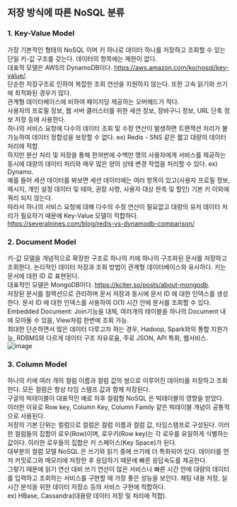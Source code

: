## 저장 방식에 따른 NoSQL 분류

### 1. Key-Value Model

가장 기본적인 형태의 NoSQL 이며 키 하나로 데이터 하나를 저장하고 조회할 수 있는 단일 키-값 구조를 갖는다. 데이터의 항목에는 제한이 없다.   
대표적 모델은 AWS의 DynamoDB이다. https://aws.amazon.com/ko/nosql/key-value/.  
단순한 저장구조로 인하여 복잡한 조회 연산을 지원하지 않는다. 또한 고속 읽기와 쓰기에 최적화된 경우가 많다.   
관계형 데이터베이스에 비하여 페이지당 제공하는 오버헤드가 적다.   
사용자의 프로필 정보, 웹 서버 클러스터를 위한 세션 정보, 장바구니 정보, URL 단축 정보 저장 등에 사용한다.   
하나의 서비스 요청에 다수의 데이터 조회 및 수정 연산이 발생하면 트랜잭션 처리가 불가능하여 데이터 정합성을 보장할 수 없다. ex) Redis - SNS 같은 짧고 대량의 데이터처리에 적합.  
하지만 분산 처리 및 저장을 통해 한꺼번에 수백만 명의 사용자에게 서비스를 제공하는 동시에 대량의 데이터 처리와 매우 많은 양의 상태 변경 작업을 처리할 수 있다. ex) Dynamo.   
예를 들어 세션 데이터를 봐보면 세션 데이터에는 여러 항목이 있고(사용자 프로필 정보, 메시지, 개인 설정 데이터 및 테마, 권장 사항, 사용자 대상 판촉 및 할인) 기본 키 이외에 쿼리 되지 않는다.   
따라서 하나의 서비스 요청에 대해 다수의 수정 연산이 필요없고 대량의 유저 데이터 처리가 필요하기 때문에 Key-Value 모델이 적합하다.   
https://severalnines.com/blog/redis-vs-dynamodb-comparison/


### 2. Document Model

키-값 모델을 개념적으로 확장한 구조로 하나의 키에 하나의 구조화된 문서를 저장하고 조회한다. 논리적인 데이터 저장과 조회 방법이 관계형 데이터베이스와 유사하다. 키는 문서에 대한 ID 로 표현된다.   
대표적인 모델은 MongoDB이다. https://kciter.so/posts/about-mongodb.  
저장된 문서를 컬렉션으로 관리하며 문서 저장과 동시에 문서 ID 에 대한 인덱스를 생성한다. 문서 ID 에 대한 인덱스를 사용하여 O(1) 시간 안에 문서를 조회할 수 있다.   
Embedded Document: Join기능을 대체, 여러개의 테이블을 하나의 Document 내에 모아둘 수 있음, View처럼 한번에 조회 가능.   
최대한 단순하면서 많은 데이터 다루고자 하는 경우, Hadoop, Spark와의 통합 지원가능, RDBMS와 다르게 데이터 구조 자유로움, 주로 JSON, API 특화, 웹서비스.   
![image](https://user-images.githubusercontent.com/75851930/186348258-4fd68d4a-6595-4634-b6c2-a1098be2d307.jpeg)


### 3. Column Model

하나의 키에 여러 개의 컬럼 이름과 컬럼 값의 쌍으로 이루어진 데이터를 저장하고 조회한다. 모든 컬럼은 항상 타임 스탬프 값과 함께 저장된다.   
구글의 빅테이블이 대표적인 예로 차후 컬럼형 NoSQL 은 빅테이블의 영향을 받았다. 이러한 이유로 Row key, Column Key, Column Family 같은 빅테이블 개념이 공통적으로 사용된다.    
저장의 기본 단위는 컬럼으로 컬럼은 컬럼 이름과 컬럼 값, 타임스탬프로 구성된다. 이러한 컬럼들의 집합이 로우(Row)이며, 로우키(Row key)는 각 로우를 유일하게 식별하는 값이다. 이러한 로우들의 집합은 키 스페이스(Key Space)가 된다.   
대부분의 컬럼 모델 NoSQL 은 쓰기와 읽기 중에 쓰기에 더 특화되어 있다. 데이터를 먼저 커밋로그와 메모리에 저장한 후 응답하기 때문에 빠른 응답속도를 제공한다.      
그렇기 때문에 읽기 연산 대비 쓰기 연산이 많은 서비스나 빠른 시간 안에 대량의 데이터를 입력하고 조회하는 서비스를 구현할 때 가장 좋은 성능을 보인다. 채팅 내용 저장, 실시간 분석을 위한 데이터 저장소 등의 서비스 구현에 적합하다.    
ex) HBase, Cassandra(대용량 데이터 저장 및 처리에 적합).   

